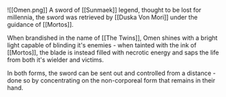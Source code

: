 ![[Omen.png]]
A sword of [[Sunmaek]] legend, thought to be lost for millennia, the sword was retrieved by [[Duska Von Mori]] under the guidance of [[Mortos]]. 

When brandished in the name of [[The Twins]], Omen shines with a bright light capable of blinding it's enemies - when tainted with the ink of [[Mortos]], the blade is instead filled with necrotic energy and saps the life from both it's wielder and victims. 

In both forms, the sword can be sent out and controlled from a distance - done so by concentrating on the non-corporeal form that remains in their hand.